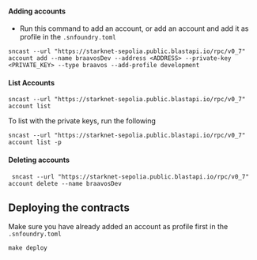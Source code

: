 
#### Adding accounts
- Run this command to add an account, or add an account and add it as profile in the `.snfoundry.toml`
```shell
sncast --url "https://starknet-sepolia.public.blastapi.io/rpc/v0_7" account add --name braavosDev --address <ADDRESS> --private-key <PRIVATE_KEY> --type braavos --add-profile development
```


#### List Accounts
```shell
sncast --url "https://starknet-sepolia.public.blastapi.io/rpc/v0_7" account list
```

To list with the private keys, run the following
```shell
sncast --url "https://starknet-sepolia.public.blastapi.io/rpc/v0_7" account list -p
```

#### Deleting accounts
```shell
 sncast --url "https://starknet-sepolia.public.blastapi.io/rpc/v0_7" account delete --name braavosDev
```

## Deploying the contracts
Make sure you have already added an account as profile first in the `.snfoundry.toml`
```shell
make deploy
```



